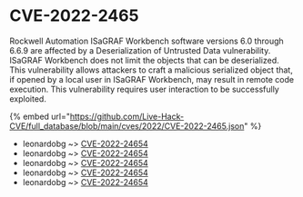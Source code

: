 # CVE-2022-2465

Rockwell Automation ISaGRAF Workbench software versions 6.0 through 6.6.9 are affected by a Deserialization of Untrusted Data vulnerability. ISaGRAF Workbench does not limit the objects that can be deserialized. This vulnerability allows attackers to craft a malicious serialized object that, if opened by a local user in ISaGRAF Workbench, may result in remote code execution. This vulnerability requires user interaction to be successfully exploited.

{% embed url="https://github.com/Live-Hack-CVE/full_database/blob/main/cves/2022/CVE-2022-2465.json" %}


* leonardobg ~> [CVE-2022-24654](https://www.alice-snow.ru/2022/database/cve-2022-2465/cve-2022-24654-leonardobg)
* leonardobg ~> [CVE-2022-24654](https://www.alice-snow.ru/2022/database/cve-2022-2465/cve-2022-24654-leonardobg)
* leonardobg ~> [CVE-2022-24654](https://www.alice-snow.ru/2022/database/cve-2022-2465/cve-2022-24654-leonardobg)
* leonardobg ~> [CVE-2022-24654](https://www.alice-snow.ru/2022/database/cve-2022-2465/cve-2022-24654-leonardobg)
* leonardobg ~> [CVE-2022-24654](https://www.alice-snow.ru/2022/database/cve-2022-2465/cve-2022-24654-leonardobg)